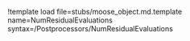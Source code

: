 !template load file=stubs/moose_object.md.template name=NumResidualEvaluations syntax=/Postprocessors/NumResidualEvaluations